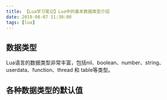 ```yaml
---
title: 【Lua学习笔记】Lua中的基本数据类型介绍
date: 2019-08-07 11:30:00
tags: [lua]
---
```


## 数据类型

Lua语言的数据类型非常丰富，包括nil、boolean、number、string、userdata、function、thread 和 table等类型。

## 各种数据类型的默认值
